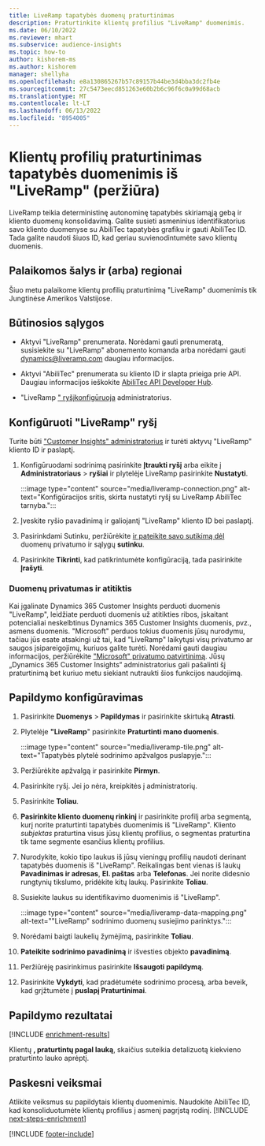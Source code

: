 ```yaml
---
title: LiveRamp tapatybės duomenų praturtinimas
description: Praturtinkite klientų profilius "LiveRamp" duomenimis.
ms.date: 06/10/2022
ms.reviewer: mhart
ms.subservice: audience-insights
ms.topic: how-to
author: kishorem-ms
ms.author: kishorem
manager: shellyha
ms.openlocfilehash: e8a130865267b57c89157b44be3d4bba3dc2fb4e
ms.sourcegitcommit: 27c5473eecd851263e60b2b6c96f6c0a99d68acb
ms.translationtype: MT
ms.contentlocale: lt-LT
ms.lasthandoff: 06/13/2022
ms.locfileid: "8954005"
---
```

# <a name="enrich-customer-profiles-with-identity-data-from-liveramp-preview"></a>Klientų profilių praturtinimas tapatybės duomenimis iš "LiveRamp" (peržiūra)

LiveRamp teikia deterministinę autonominę tapatybės skiriamąją gebą ir kliento duomenų konsolidavimą. Galite susieti asmeninius identifikatorius savo kliento duomenyse su AbiliTec tapatybės grafiku ir gauti AbiliTec ID. Tada galite naudoti šiuos ID, kad geriau suvienodintumėte savo klientų duomenis.

## <a name="supported-countriesregions"></a>Palaikomos šalys ir (arba) regionai

Šiuo metu palaikome klientų profilių praturtinimą "LiveRamp" duomenimis tik Jungtinėse Amerikos Valstijose.

## <a name="prerequisites"></a>Būtinosios sąlygos

- Aktyvi "LiveRamp" prenumerata. Norėdami gauti prenumeratą, susisiekite su "LiveRamp" abonemento komanda arba norėdami gauti [dynamics@liveramp.com](mailto:dynamics@liveramp.com) daugiau informacijos.

- Aktyvi "AbiliTec" prenumerata su kliento ID ir slapta prieiga prie API. Daugiau informacijos ieškokite [AbiliTec API Developer Hub](https://developers.liveramp.com/abilitec-api/).

- "LiveRamp [" ryšį](connections.md)[konfigūruoja](#configure-the-connection-for-liveramp) administratorius.

## <a name="configure-the-connection-for-liveramp"></a>Konfigūruoti "LiveRamp" ryšį

Turite būti ["Customer Insights" administratorius](permissions.md#admin) ir turėti aktyvų "LiveRamp" kliento ID ir paslaptį.

1. Konfigūruodami sodrinimą pasirinkite **Įtraukti ryšį** arba eikite į **Administratoriaus** > **ryšiai** ir plytelėje LiveRamp pasirinkite **Nustatyti**.

   :::image type="content" source="media/liveramp-connection.png" alt-text="Konfigūracijos sritis, skirta nustatyti ryšį su LiveRamp AbiliTec tarnyba.":::

1. Įveskite ryšio pavadinimą ir galiojantį "LiveRamp" kliento ID bei paslaptį.

1. Pasirinkdami Sutinku, peržiūrėkite [ir pateikite savo sutikimą dėl](#data-privacy-and-compliance) duomenų privatumo ir sąlygų **sutinku**.

1. Pasirinkite **Tikrinti**, kad patikrintumėte konfigūraciją, tada pasirinkite **Įrašyti**.

### <a name="data-privacy-and-compliance"></a>Duomenų privatumas ir atitiktis

Kai įgalinate Dynamics 365 Customer Insights perduoti duomenis "LiveRamp", leidžiate perduoti duomenis už atitikties ribos, įskaitant potencialiai neskelbtinus Dynamics 365 Customer Insights duomenis, pvz., asmens duomenis. "Microsoft" perduos tokius duomenis jūsų nurodymu, tačiau jūs esate atsakingi už tai, kad "LiveRamp" laikytųsi visų privatumo ar saugos įsipareigojimų, kuriuos galite turėti. Norėdami gauti daugiau informacijos, peržiūrėkite ["Microsoft" privatumo patvirtinimą](https://go.microsoft.com/fwlink/?linkid=396732). Jūsų „Dynamics 365 Customer Insights“ administratorius gali pašalinti šį praturtinimą bet kuriuo metu siekiant nutraukti šios funkcijos naudojimą.

## <a name="configure-the-enrichment"></a>Papildymo konfigūravimas

1. Pasirinkite **Duomenys** > **Papildymas** ir pasirinkite skirtuką **Atrasti**.

1. Plytelėje **"LiveRamp**" pasirinkite **Praturtinti mano duomenis**.

   :::image type="content" source="media/liveramp-tile.png" alt-text="Tapatybės plytelė sodrinimo apžvalgos puslapyje.":::

1. Peržiūrėkite apžvalgą ir pasirinkite **Pirmyn**.

1. Pasirinkite ryšį. Jei jo nėra, kreipkitės į administratorių.

1. Pasirinkite **Toliau**.

1. **Pasirinkite kliento duomenų rinkinį** ir pasirinkite profilį arba segmentą, kurį norite praturtinti tapatybės duomenimis iš "LiveRamp". Kliento *subjektas* praturtina visus jūsų klientų profilius, o segmentas praturtina tik tame segmente esančius klientų profilius.

1. Nurodykite, kokio tipo laukus iš jūsų vieningų profilių naudoti derinant tapatybės duomenis iš "LiveRamp". Reikalingas bent vienas iš laukų **Pavadinimas ir adresas**, **El. paštas** arba **Telefonas**. Jei norite didesnio rungtynių tikslumo, pridėkite kitų laukų. Pasirinkite **Toliau**.

1. Susiekite laukus su identifikavimo duomenimis iš "LiveRamp".

   :::image type="content" source="media/liveramp-data-mapping.png" alt-text="&quot;LiveRamp&quot; sodrinimo duomenų susiejimo parinktys.":::

1. Norėdami baigti laukelių žymėjimą, pasirinkite **Toliau**.

1. **Pateikite sodrinimo pavadinimą** ir išvesties objekto **pavadinimą**.

1. Peržiūrėję pasirinkimus pasirinkite **Išsaugoti papildymą**.

1. Pasirinkite **Vykdyti**, kad pradėtumėte sodrinimo procesą, arba beveik, kad grįžtumėte į **puslapį Praturtinimai**.

## <a name="enrichment-results"></a>Papildymo rezultatai

[!INCLUDE [enrichment-results](includes/enrichment-results.md)]

Klientų **, praturtintų pagal lauką**, skaičius suteikia detalizuotą kiekvieno praturtinto lauko aprėptį.

## <a name="next-steps"></a>Paskesni veiksmai

Atlikite veiksmus su papildytais klientų duomenimis. Naudokite AbiliTec ID, kad konsoliduotumėte klientų profilius į asmenį pagrįstą rodinį.
[!INCLUDE [next-steps-enrichment](includes/next-steps-enrichment.md)]

[!INCLUDE [footer-include](includes/footer-banner.md)]
